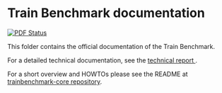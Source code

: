 Train Benchmark documentation
=============================

[![PDF Status](https://www.sharelatex.com/github/repos/FTSRG/trainbenchmark-docs/builds/latest/badge.svg)](https://www.sharelatex.com/github/repos/FTSRG/trainbenchmark-docs/builds/latest/output.pdf)

This folder contains the official documentation of the Train Benchmark.

For a detailed technical documentation, see the [technical report ](https://www.sharelatex.com/github/repos/FTSRG/trainbenchmark-docs/builds/latest/output.pdf).

For a short overview and HOWTOs please see the README at [trainbenchmark-core repository](https://github.com/FTSRG/trainbenchmark-core).

